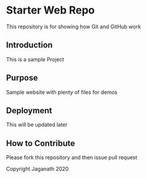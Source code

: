 # Starter Web Repo

This repository is for showing how Git and GitHub work

## Introduction

This is a sample Project

## Purpose

Sample website with plenty of files for demos

## Deployment

This will be updated later

## How to Contribute

Please fork this repository and then issue pull request

Copyright Jaganath 2020
